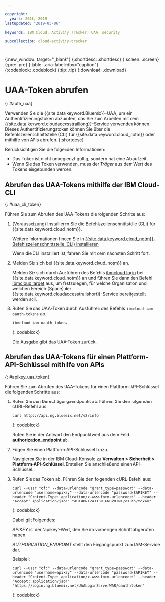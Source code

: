 ```yaml
---

copyright:
  years: 2016, 2019
lastupdated: "2019-03-06"

keywords: IBM Cloud, Activity Tracker, UAA, security

subcollection: cloud-activity-tracker

---
```


{:new_window: target="_blank"}
{:shortdesc: .shortdesc}
{:screen: .screen}
{:pre: .pre}
{:table: .aria-labeledby="caption"}    
{:codeblock: .codeblock}
{:tip: .tip}
{:download: .download}


# UAA-Token abrufen
{: #auth_uaa}

Verwenden Sie die {{site.data.keyword.Bluemix}}-UAA, um ein Authentifizierungstoken abzurufen, das Sie zum Arbeiten mit dem {{site.data.keyword.cloudaccesstraillong}}-Service verwenden können. Dieses Authentifizierungstoken können Sie über die Befehlszeilenschnittstelle (CLI) für {{site.data.keyword.cloud_notm}} oder mithilfe von APIs abrufen.
{:shortdesc}

Berücksichtigen Sie die folgenden Informationen:

* Das Token ist nicht unbegrenzt gültig, sondern hat eine Ablaufzeit. 
* Wenn Sie das Token verwenden, muss der *Träger* aus dem Wert des Tokens eingebunden werden.
		
## Abrufen des UAA-Tokens mithilfe der IBM Cloud-CLI
{: #uaa_cli_token}

Führen Sie zum Abrufen des UAA-Tokens die folgenden Schritte aus:

1. (Voraussetzung) Installieren Sie die Befehlszeilenschnittstelle (CLI) für {{site.data.keyword.cloud_notm}}.

   Weitere Informationen finden Sie in [{{site.data.keyword.cloud_notm}}-Befehlszeilenschnittstelle (CLI) installieren](/docs/cli?topic=cloud-cli-ibmcloud-cli#ibmcloud-cli).
   
   Wenn die CLI installiert ist, fahren Sie mit dem nächsten Schritt fort.
    
2. Melden Sie sich bei {{site.data.keyword.cloud_notm}} an. 

    Melden Sie sich durch Ausführen des Befehls [ibmcloud login](/docs/cli/reference/ibmcloud/bx_cli.html#ibmcloud_login) bei {{site.data.keyword.cloud_notm}} an und führen Sie dann den Befehl [ibmcloud target](/docs/cli/reference/ibmcloud/bx_cli.html#ibmcloud_target) aus, um festzulegen, für welche Organisation und welchen Bereich (Space) der {{site.data.keyword.cloudaccesstrailshort}}-Service bereitgestellt werden soll.
	
3. Rufen Sie das UAA-Token durch Ausführen des Befehls `ibmcloud iam oauth-tokens` ab.

    ```
	ibmcloud iam oauth-tokens
	```
	{: codeblock}
	
	Die Ausgabe gibt das UAA-Token zurück.


	


## Abrufen des UAA-Tokens für einen Plattform-API-Schlüssel mithilfe von APIs
{: #apikey_uaa_token}

Führen Sie zum Abrufen des UAA-Tokens für einen Plattform-API-Schlüssel die folgenden Schritte aus:

1. Rufen Sie den Berechtigungsendpunkt ab. Führen Sie den folgenden cURL-Befehl aus:

    ```
    curl https://api.ng.bluemix.net/v2/info
    ```
    {: codeblock}

    Rufen Sie in der Antwort den Endpunktwert aus dem Feld **authorization_endpoint** ab.

2. Fügen Sie einen Plattform-API-Schlüssel hinzu.

    Navigieren Sie in der IBM Cloud-Konsole zu **Verwalten > Sicherheit > Plattform-API-Schlüssel**.
    Erstellen Sie anschließend einen API-Schlüssel.

3. Rufen Sie das Token ab. Führen Sie den folgenden cURL-Befehl aus:

    ```
    curl --user "cf:" --data-urlencode "grant_type=password" --data-urlencode "username=apikey" --data-urlencode "password=$APIKEY" --header "Content-Type: application/x-www-form-urlencoded" --header "Accept: application/json" "AUTHORIZATION_ENDPOINT/oauth/token"
    ```
    {: codeblock}

    Dabei gilt Folgendes: 
    
    *APIKEY* ist der 'apikey'-Wert, den Sie im vorherigen Schritt abgerufen haben.
    
    *AUTHORIZATION_ENDPOINT* stellt den Eingangspunkt zum IAM-Service dar.

    Beispiel:

    ```
    curl --user "cf:" --data-urlencode "grant_type=password" --data-urlencode "username=apikey" --data-urlencode "password=$APIKEY" --header "Content-Type: application/x-www-form-urlencoded" --header "Accept: application/json" "https://login.ng.bluemix.net/UAALoginServerWAR/oauth/token"
    ```
    {: codeblock}


